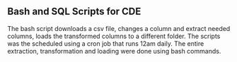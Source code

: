 ## Bash and SQL Scripts for CDE
The bash script downloads a csv file, changes a column and extract needed columns, loads the transformed columns to a different folder. The scripts was the scheduled using a cron job that runs 12am daily.
The entire extraction, transformation and loading were done using bash commands.

